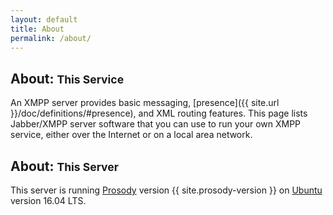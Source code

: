 ```yaml
---
layout: default
title: About
permalink: /about/
---
```


## About: <small>This Service</small>

An XMPP server provides basic messaging, [presence]({{ site.url }}/doc/definitions/#presence), and XML routing features. This page lists Jabber/XMPP server software that you can use to run your own XMPP service, either over the Internet or on a local area network.

## About: <small>This Server</small>

This server is running [Prosody](https://prosody.im) version {{ site.prosody-version }} on [Ubuntu](http://www.ubuntu.com/) version 16.04 LTS.

